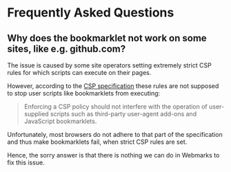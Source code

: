 Frequently Asked Questions
==========================

## Why does the bookmarklet not work on some sites, like e.g. github.com?

The issue is caused by some site operators setting extremely strict CSP rules
for which scripts can execute on their pages.

However, according to the [CSP specification][1] these rules are not supposed
to stop user scripts like bookmarklets from executing:

> Enforcing a CSP policy should not interfere with the operation of
> user-supplied scripts such as third-party user-agent add-ons and JavaScript
> bookmarklets.

Unfortunately, most browsers do not adhere to that part of the specification
and thus make bookmarklets fail, when strict CSP rules are set.

Hence, the sorry answer is that there is nothing we can do in Webmarks to fix
this issue.

[1]: https://www.w3.org/TR/CSP/#processing-model
